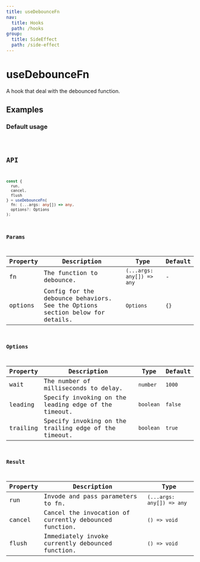 ```yaml
---
title: useDebounceFn
nav:
  title: Hooks
  path: /hooks
group:
  title: SideEffect
  path: /side-effect
---
```


# useDebounceFn

<Tag lang="en-US" tags="ssr&crossPlatform"></Tag>

A hook that deal with the debounced function.

## Examples

### Default usage

<code src="./demo/demo1.tsx" />

## API

```typescript
const {
  run,
  cancel,
  flush
} = useDebounceFn(
  fn: (...args: any[]) => any,
  options?: Options
);
```

### Params

| Property | Description                                                                   | Type                      | Default |
| -------- | ----------------------------------------------------------------------------- | ------------------------- | ------- |
| fn       | The function to debounce.                                                     | `(...args: any[]) => any` | -       |
| options  | Config for the debounce behaviors. See the Options section below for details. | `Options`                 | `{}`    |

### Options

| Property | Description                                           | Type      | Default |
|----------|-------------------------------------------------------|-----------|---------|
| wait     | The number of milliseconds to delay.                  | `number`  | `1000`  |
| leading  | Specify invoking on the leading edge of the timeout.  | `boolean` | `false` |
| trailing | Specify invoking on the trailing edge of the timeout. | `boolean` | `true`  |

### Result

| Property | Description                                            | Type                      |
|----------|--------------------------------------------------------|---------------------------|
| run      | Invode and pass parameters to fn.                      | `(...args: any[]) => any` |
| cancel   | Cancel the invocation of currently debounced function. | `() => void`              |
| flush    | Immediately invoke currently debounced function.       | `() => void`              |
